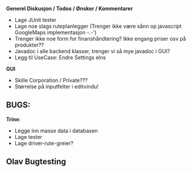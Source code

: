 **Generel Diskusjon / Todos / Ønsker / Kommentarer**

- Lage JUnit tester
- Lage noe slags ruteplanlegger (Trenger ikke være sånn op javascript GoogleMaps implementasjon -.-')
- Trenger ikke noe form for finanshåndtering? Ikke engang priser osv på produkter??
- Javadoc i alle backend klasser, trenger vi så mye javadoc i GUI?
- Legg til UseCase: Endre Settings elns

**GUI**
- Skille Corporation / Private???
- Størrelse på inputfelter i editvindu!

**BUGS**:
-

**Trine**:
- Legge inn masse data i databasen
- Lage tester
- Lage driver-rute-greier?

**Olav Bugtesting**
-